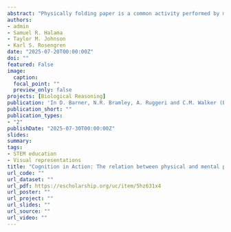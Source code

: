 ```yaml
---
abstract: "Physically folding paper is a common activity performed by many children, but it is not mastered until middle-childhood. Paper folding ability has been the focus of studies motor development. There has been a long history in cognitive science of assessing spatial skills through mental paper folding tests. Despite the similarities between physical and mental paper folding, it is currently unknown whether there is a relation between physically and mentally folding paper. This study examined 107, 3- to 8-year-old children in both skills. Our results show that children of all ages were able to physically fold paper, but became more accurate with age. Additionally, we found that there is a significant relation between physical and mental paper folding, and that this relation was robust to different statistical controls and statistical specifications. We discuss how these results influence our understanding of the co-development of cognitive and motor skills."
authors:
- admin
- Samuel R. Halama
- Taylor M. Johnson
- Karl S. Rosengren
date: "2025-07-20T00:00:00Z"
doi: ""
featured: False
image:
  caption: 
  focal_point: ""
  preview_only: false
projects: [Biological Reasoning]
publication: 'In D. Barner, N.R. Bramley, A. Ruggeri and C.M. Walker (Eds.), *Proceedings of the 47th Annual Conference of the Cognitive Science Society* (pp.4738-4744). Austin, TX: Cognitive Science Society'
publication_short: ""
publication_types:
- "2"
publishDate: "2025-07-30T00:00:00Z"
slides: 
summary: 
tags:
- STEM education
- Visual representations
title: "Cognition in Action: The relation between physical and mental paper folding in young children"
url_code: ""
url_dataset: ""
url_pdf: https://escholarship.org/uc/item/5hz631x4
url_poster: ""
url_project: ""
url_slides: ""
url_source: ""
url_video: ""
---
```

